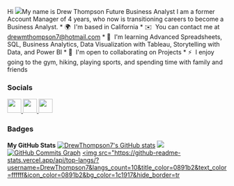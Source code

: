 Hi ![](https://user-images.githubusercontent.com/18350557/176309783-0785949b-9127-417c-8b55-ab5a4333674e.gif)My name is Drew Thompson   Future Business Analyst I am a former Account Manager of 4 years, who now is transitioning careers to become a Business Analyst.  * 🌍  I'm based in California * ✉️  You can contact me at [drewmthompson7@hotmail.com](mailto:drewmthompson7@hotmail.com) * 🧠  I'm learning Advanced Spreadsheets, SQL, Business Analytics, Data Visualization with Tableau, Storytelling with Data, and Power BI * 🤝  I'm open to collaborating on Projects * ⚡  I enjoy going to the gym, hiking, playing sports, and spending time with family and friends

 ### Socials  <p align="left"> <a href="https://discord.com/users/drewmthompson7" target="_blank" rel="noreferrer"> <picture> <source media="(prefers-color-scheme: dark)" srcset="https://raw.githubusercontent.com/danielcranney/readme-generator/main/public/icons/socials/discord-dark.svg" /> <source media="(prefers-color-scheme: light)" srcset="https://raw.githubusercontent.com/danielcranney/readme-generator/main/public/icons/socials/discord.svg" /> <img src="https://raw.githubusercontent.com/danielcranney/readme-generator/main/public/icons/socials/discord.svg" width="32" height="32" /> </picture> </a> <a href="https://www.github.com/DrewThompson7" target="_blank" rel="noreferrer"> <picture> <source media="(prefers-color-scheme: dark)" srcset="https://raw.githubusercontent.com/danielcranney/readme-generator/main/public/icons/socials/github-dark.svg" /> <source media="(prefers-color-scheme: light)" srcset="https://raw.githubusercontent.com/danielcranney/readme-generator/main/public/icons/socials/github.svg" /> <img src="https://raw.githubusercontent.com/danielcranney/readme-generator/main/public/icons/socials/github.svg" width="32" height="32" /> </picture> </a> <a href="https://www.linkedin.com/in/drew-thompson-75719917b" target="_blank" rel="noreferrer"> <picture> <source media="(prefers-color-scheme: dark)" srcset="https://raw.githubusercontent.com/danielcranney/readme-generator/main/public/icons/socials/linkedin-dark.svg" /> <source media="(prefers-color-scheme: light)" srcset="https://raw.githubusercontent.com/danielcranney/readme-generator/main/public/icons/socials/linkedin.svg" /> <img src="https://raw.githubusercontent.com/danielcranney/readme-generator/main/public/icons/socials/linkedin.svg" width="32" height="32" /> </picture> </a></p>
### Badges
<b>My GitHub Stats</b>
<a href="http://www.github.com/DrewThompson7"><img src="https://github-readme-stats.vercel.app/api?username=DrewThompson7&show_icons=true&hide=&count_private=true&title_color=0891b2&text_color=ffffff&icon_color=0891b2&bg_color=1c1917&hide_border=true&show_icons=true" alt="DrewThompson7's GitHub stats" /></a>
<a href="http://www.github.com/DrewThompson7"><img src="https://github-readme-streak-stats.herokuapp.com/?user=DrewThompson7&stroke=ffffff&background=1c1917&ring=0891b2&fire=0891b2&currStreakNum=ffffff&currStreakLabel=0891b2&sideNums=ffffff&sideLabels=ffffff&dates=ffffff&hide_border=true" /></a>
<a href="http://www.github.com/DrewThompson7"><img src="https://github-readme-activity-graph.cyclic.app/graph?username=DrewThompson7&bg_color=1c1917&color=ffffff&line=0891b2&point=ffffff&area_color=1c1917&area=true&hide_border=true&custom_title=GitHub%20Commits%20Graph" alt="GitHub Commits Graph" /></a>
<a href="https://github.com/DrewThompson7" align="left"><img src="https://github-readme-stats.vercel.app/api/top-langs/?username=DrewThompson7&langs_count=10&title_color=0891b2&text_color=ffffff&icon_color=0891b2&bg_color=1c1917&hide_border=tr



